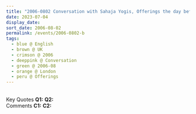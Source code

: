 ```yaml
---
title: "2006-0802 Conversation with Sahaja Yogis, Offerings the day before the Departure to America, Sitting (Blue) Room, Āśhram, Chiswick, London W4, UK"
date: 2023-07-04
display_date: 
sort_date: 2006-08-02
permalink: /events/2006-0802-b
tags:
  - blue @ English
  - brown @ UK
  - crimson @ 2006
  - deeppink @ Conversation
  - green @ 2006-08
  - orange @ London
  - peru @ Offerings
---
```


<br>

<wave-list>
  <list-title color="DarkSeaGreen" width="55">Key Quotes</list-title>
  <list-item color="BlanchedAlmond" width="280"><b>Q1:</b> <i></i></list-item>
  <list-item color="Lavender" width="280"><b>Q2:</b> <i></i></list-item>
</wave-list>

<br>

<wave-list>
  <list-title color="DarkSeaGreen" width="55">Comments</list-title>
  <list-item color="BlanchedAlmond" width="280"><b>C1:</b> <i></i></list-item>
  <list-item color="Lavender" width="280"><b>C2:</b> <i></i></list-item>
</wave-list>